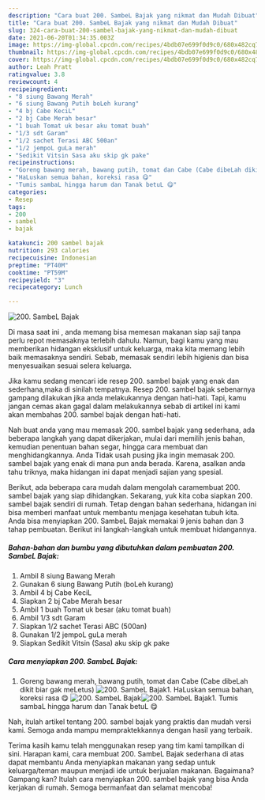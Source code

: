 ```yaml
---
description: "Cara buat 200. SambeL Bajak yang nikmat dan Mudah Dibuat"
title: "Cara buat 200. SambeL Bajak yang nikmat dan Mudah Dibuat"
slug: 324-cara-buat-200-sambel-bajak-yang-nikmat-dan-mudah-dibuat
date: 2021-06-20T01:34:35.003Z
image: https://img-global.cpcdn.com/recipes/4bdb07e699f0d9c0/680x482cq70/200-sambel-bajak-foto-resep-utama.jpg
thumbnail: https://img-global.cpcdn.com/recipes/4bdb07e699f0d9c0/680x482cq70/200-sambel-bajak-foto-resep-utama.jpg
cover: https://img-global.cpcdn.com/recipes/4bdb07e699f0d9c0/680x482cq70/200-sambel-bajak-foto-resep-utama.jpg
author: Leah Pratt
ratingvalue: 3.8
reviewcount: 4
recipeingredient:
- "8 siung Bawang Merah"
- "6 siung Bawang Putih boLeh kurang"
- "4 bj Cabe KeciL"
- "2 bj Cabe Merah besar"
- "1 buah Tomat uk besar aku tomat buah"
- "1/3 sdt Garam"
- "1/2 sachet Terasi ABC 500an"
- "1/2 jempoL guLa merah"
- "Sedikit Vitsin Sasa aku skip gk pake"
recipeinstructions:
- "Goreng bawang merah, bawang putih, tomat dan Cabe (Cabe dibeLah dikit biar gak meLetus)"
- "HaLuskan semua bahan, koreksi rasa 😋"
- "Tumis sambaL hingga harum dan Tanak betuL 😋"
categories:
- Resep
tags:
- 200
- sambel
- bajak

katakunci: 200 sambel bajak 
nutrition: 293 calories
recipecuisine: Indonesian
preptime: "PT40M"
cooktime: "PT59M"
recipeyield: "3"
recipecategory: Lunch

---
```



![200. SambeL Bajak](https://img-global.cpcdn.com/recipes/4bdb07e699f0d9c0/680x482cq70/200-sambel-bajak-foto-resep-utama.jpg)

Di masa  saat ini , anda memang bisa memesan makanan siap saji tanpa perlu repot memasaknya terlebih dahulu. Namun, bagi kamu yang mau memberikan hidangan eksklusif untuk keluarga, maka kita memang lebih baik memasaknya sendiri. Sebab, memasak sendiri lebih higienis dan bisa menyesuaikan sesuai selera keluarga.

Jika kamu sedang mencari ide resep 200. sambel bajak yang enak dan sederhana,maka di sinilah tempatnya. Resep 200. sambel bajak  sebenarnya gampang dilakukan jika anda melakukannya dengan hati-hati. Tapi, kamu jangan cemas akan gagal dalam melakukannya 
sebab di artikel ini kami akan membahas 200. sambel bajak dengan hati-hati.  



Nah buat anda yang mau memasak 200. sambel bajak yang sederhana, ada beberapa langkah yang dapat dikerjakan, mulai dari memilih jenis bahan, kemudian penentuan bahan segar, hingga cara membuat dan menghidangkannya. Anda Tidak usah pusing jika ingin memasak 200. sambel bajak yang enak di mana pun anda berada. Karena, asalkan anda  tahu triknya, maka hidangan ini dapat menjadi sajian yang spesial.

Berikut, ada beberapa cara mudah dalam mengolah caramembuat 200. sambel bajak yang siap dihidangkan. Sekarang, yuk kita coba siapkan 200. sambel bajak sendiri di rumah. Tetap dengan bahan sederhana, hidangan ini bisa memberi manfaat untuk membantu menjaga kesehatan tubuh kita. Anda bisa menyiapkan 200. SambeL Bajak memakai 9 jenis bahan dan 3 tahap pembuatan. Berikut ini langkah-langkah untuk membuat hidangannya.

<!--inarticleads1-->

##### Bahan-bahan dan bumbu yang dibutuhkan dalam pembuatan 200. SambeL Bajak:

1. Ambil 8 siung Bawang Merah
1. Gunakan 6 siung Bawang Putih (boLeh kurang)
1. Ambil 4 bj Cabe KeciL
1. Siapkan 2 bj Cabe Merah besar
1. Ambil 1 buah Tomat uk besar (aku tomat buah)
1. Ambil 1/3 sdt Garam
1. Siapkan 1/2 sachet Terasi ABC (500an)
1. Gunakan 1/2 jempoL guLa merah
1. Siapkan Sedikit Vitsin (Sasa) aku skip gk pake




<!--inarticleads2-->

##### Cara menyiapkan 200. SambeL Bajak:

1. Goreng bawang merah, bawang putih, tomat dan Cabe (Cabe dibeLah dikit biar gak meLetus)
<img src="https://img-global.cpcdn.com/steps/2ef2a6cfbb253539/160x128cq70/200-sambel-bajak-langkah-memasak-1-foto.jpg" alt="200. SambeL Bajak">1. HaLuskan semua bahan, koreksi rasa 😋
<img src="https://img-global.cpcdn.com/steps/1c3d3c8205c4663a/160x128cq70/200-sambel-bajak-langkah-memasak-2-foto.jpg" alt="200. SambeL Bajak"><img src="https://img-global.cpcdn.com/steps/34a6ec6958334e47/160x128cq70/200-sambel-bajak-langkah-memasak-2-foto.jpg" alt="200. SambeL Bajak">1. Tumis sambaL hingga harum dan Tanak betuL 😋




Nah, itulah artikel tentang  200. sambel bajak  yang praktis dan mudah versi kami. Semoga anda mampu mempraktekkannya dengan hasil yang terbaik. 

Terima kasih kamu telah menggunakan resep yang tim kami tampilkan di sini. Harapan kami, cara membuat  200. SambeL Bajak sederhana di atas dapat membantu Anda menyiapkan makanan yang sedap untuk keluarga/teman maupun menjadi ide untuk berjualan makanan. Bagaimana? Gampang kan? Itulah cara menyiapkan 200. sambel bajak yang bisa Anda kerjakan di rumah. Semoga bermanfaat dan selamat mencoba!

